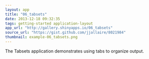 ```yaml
---
layout: app
title: "06_tabsets"
date: 2013-12-18 09:32:35
tags: getting-started application-layout
app_url: "http://gallery.shinyapps.io/06_tabsets"
source_url: "https://gist.github.com/jjallaire/8021984"
thumbnail: example-06_tabsets.png
---
```


The Tabsets application demonstrates using tabs to organize output.
